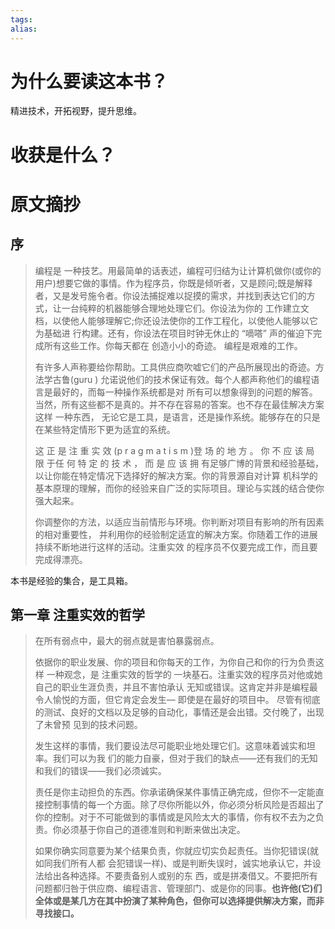 ```yaml
---
tags: 
alias:
---
```


# 为什么要读这本书？

精进技术，开拓视野，提升思维。

# 收获是什么？

# 原文摘抄

## 序

> 编程是 一种技艺。用最简单的话表述，编程可归结为让计算机做你(或你的用户)想要它做的事情。作为程序员，你既是倾听者，又是顾问;既是解释者，又是发号施令者。你设法捕捉难以捉摸的需求，并找到表达它们的方式，让一台纯粹的机器能够合理地处理它们。你设法为你的 工作建立文档，以使他人能够理解它;你还设法使你的工作工程化，以使他人能够以它为基础进 行构建。还有，你设法在项目时钟无休止的 “嘀嗒” 声的催迫下完成所有这些工作。你每天都在 创造小小的奇迹。
> 编程是艰难的工作。
> 
> 有许多人声称要给你帮助。工具供应商吹嘘它们的产品所展现出的奇迹。方法学古鲁(guru ) 允诺说他们的技术保证有效。每个人都声称他们的编程语言是最好的，而每一种操作系统都是对 所有可以想象得到的问题的解答。 当然，所有这些都不是真的。并不存在容易的答案。也不存在最佳解决方案这样 一种东西， 无论它是工具，是语言，还是操作系统。能够存在的只是在某些特定情形下更为适宜的系统。
> 
> 这 正 是 注 重 实 效 (p r a g m a t i s m )登 场 的 地 方 。 你 不 应 该 局 限 于任 何 特 定 的 技 术 ， 而 是 应 该 拥 有足够广博的背景和经验基础，以让你能在特定情况下选择好的解决方案。你的背景源自对计算 机科学的基本原理的理解，而你的经验来自广泛的实际项目。理论与实践的结合使你强大起来。
> 
> 你调整你的方法，以适应当前情形与环境。你判断对项目有影响的所有因素的相对重要性， 并利用你的经验制定适宜的解决方案。你随着工作的进展持续不断地进行这样的活动。注重实效 的程序员不仅要完成工作，而且要完成得漂亮。

本书是经验的集合，是工具箱。

## 第一章 注重实效的哲学

> 在所有弱点中，最大的弱点就是害怕暴露弱点。
> 
> 依据你的职业发展、你的项目和你每天的工作，为你自己和你的行为负责这样 一种观念，是 注重实效的哲学的 一块基石。注重实效的程序员对他或她自己的职业生涯负责，并且不害怕承认 无知或错误。这肯定并非是编程最令人愉悦的方面，但它肯定会发生— 即使是在最好的项目中。 尽管有彻底的测试、良好的文档以及足够的自动化，事情还是会出错。交付晚了，出现了未曾预 见到的技术问题。 
> 
> 发生这样的事情，我们要设法尽可能职业地处理它们。这意味着诚实和坦率。我们可以为我 们的能力自豪，但对于我们的缺点——还有我们的无知和我们的错误——我们必须诚实。
> 
> 责任是你主动担负的东西。你承诺确保某件事情正确完成，但你不一定能直接控制事情的每一个方面。除了尽你所能以外，你必须分析风险是否超出了你的控制。对于不可能做到的事情或是风险太大的事情，你有权不去为之负责。你必须基于你自己的道德准则和判断来做出决定。
> 
> 如果你确实同意要为某个结果负责，你就应切实负起责任。当你犯错误(就如同我们所有人都 会犯错误一样)、或是判断失误时，诚实地承认它，并设法给出各种选择。不要责备别人或别的东 西，或是拼凑借又。不要把所有问题都归咎于供应商、编程语言、管理部门、或是你的同事。**也许他(它)们全体或是某几方在其中扮演了某种角色，但你可以选择提供解决方案，而非寻找接口。**







